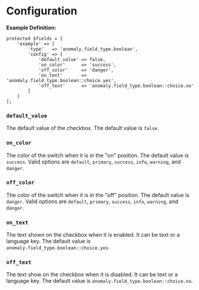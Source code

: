 # Configuration

**Example Definition:**

```
protected $fields = [
    'example' => [
        'type'   => 'anomaly.field_type.boolean',
        'config' => [
            'default_value' => false,
            'on_color'      => 'success',
            'off_color'     => 'danger',
            'on_text'       => 'anomaly.field_type.boolean::choice.yes',
            'off_text'      => 'anomaly.field_type.boolean::choice.no'
        ]
    ]
];
```

### `default_value`

The default value of the checkbox. The default value is `false`.

### `on_color`

The color of the switch when it is in the "on" position. The default value is `success`. Valid options are `default`, `primary`, `success`, `info`, `warning`, and `danger`.

### `off_color`

The color of the switch when it is in the "off" position. The default value is `danger`. Valid options are `default`, `primary`, `success`, `info`, `warning`, and `danger`.

### `on_text`

The text shown on the checkbox when it is enabled. It can be text or a language key. The default value is `anomaly.field_type.boolean::choice.yes`.

### `off_text`

The text show on the checkbox when it is disabled. It can be text or a language key. The default value is `anomaly.field_type.boolean::choice.no`.

